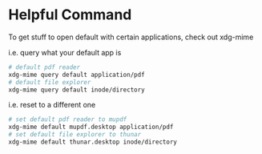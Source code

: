 # Helpful Command
To get stuff to open default with certain applications, check out xdg-mime

i.e. query what your default app is
```sh
# default pdf reader
xdg-mime query default application/pdf
# default file explorer
xdg-mime query default inode/directory
```

i.e. reset to a different one
```sh
# set default pdf reader to mupdf
xdg-mime default mupdf.desktop application/pdf
# set default file explorer to thunar
xdg-mime default thunar.desktop inode/directory
```
